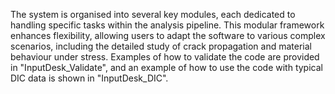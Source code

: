 The system is organised into several key modules, each dedicated to handling specific tasks within the analysis pipeline. This modular framework enhances flexibility, allowing users to adapt the software to various complex scenarios, including the detailed study of crack propagation and material behaviour under stress. Examples of how to validate the code are provided in "InputDesk_Validate", and an example of how to use the code with typical DIC data is shown in "InputDesk_DIC".
